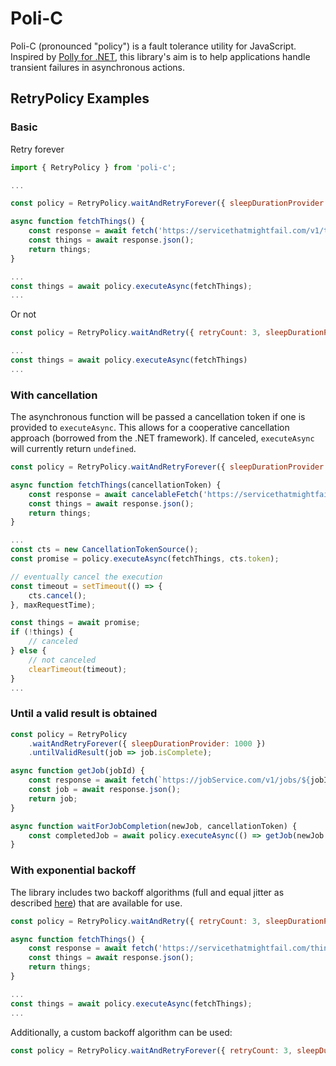# Poli-C

Poli-C (pronounced "policy") is a fault tolerance utility for JavaScript. Inspired by [Polly for .NET](https://github.com/App-vNext/Polly), this library's aim is to help applications handle transient failures in asynchronous actions.

## RetryPolicy Examples

### Basic

Retry forever

```js
import { RetryPolicy } from 'poli-c';

...

const policy = RetryPolicy.waitAndRetryForever({ sleepDurationProvider: 1000 });

async function fetchThings() {
	const response = await fetch('https://servicethatmightfail.com/v1/things');
	const things = await response.json();
	return things;
}

...
const things = await policy.executeAsync(fetchThings);
...
```

Or not

```js
const policy = RetryPolicy.waitAndRetry({ retryCount: 3, sleepDurationProvider: 1000 });

...
const things = await policy.executeAsync(fetchThings)
...
```

### With cancellation

The asynchronous function will be passed a cancellation token if one is provided to `executeAsync`. This allows for a cooperative cancellation approach (borrowed from the .NET framework). If canceled, `executeAsync` will currently return `undefined`.

```js
const policy = RetryPolicy.waitAndRetryForever({ sleepDurationProvider: 1000 });

async function fetchThings(cancellationToken) {
	const response = await cancelableFetch('https://servicethatmightfail.com/v1/things', cancellationToken);
	const things = await response.json();
	return things;
}

...
const cts = new CancellationTokenSource();
const promise = policy.executeAsync(fetchThings, cts.token);

// eventually cancel the execution
const timeout = setTimeout(() => {
	cts.cancel();
}, maxRequestTime);

const things = await promise;
if (!things) {
	// canceled
} else {
	// not canceled
	clearTimeout(timeout);
}
...
```

### Until a valid result is obtained

```js
const policy = RetryPolicy
	.waitAndRetryForever({ sleepDurationProvider: 1000 })
	.untilValidResult(job => job.isComplete);

async function getJob(jobId) {
	const response = await fetch(`https://jobService.com/v1/jobs/${jobId}`);
	const job = await response.json();
	return job;
}

async function waitForJobCompletion(newJob, cancellationToken) {
	const completedJob = await policy.executeAsync(() => getJob(newJob.id), cancellationToken);
}
```

### With exponential backoff

The library includes two backoff algorithms (full and equal jitter as described [here](https://aws.amazon.com/blogs/architecture/exponential-backoff-and-jitter/)) that are available for use. 

```js
const policy = RetryPolicy.waitAndRetry({ retryCount: 3, sleepDurationProvider: backoffs.fullJitter });

async function fetchThings() {
	const response = await fetch('https://servicethatmightfail.com/things');
	const things = await response.json();
	return things;
}

...
const things = await policy.executeAsync(fetchThings);
...
```

Additionally, a custom backoff algorithm can be used:

```js
const policy = RetryPolicy.waitAndRetryForever({ retryCount: 3, sleepDurationProvider: ({ retryAttempt }) => 1000 * retryAttempt });
```

